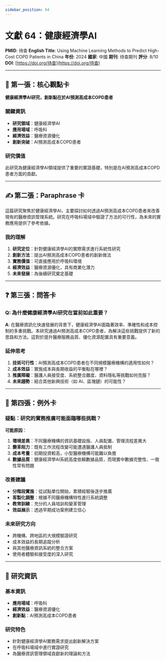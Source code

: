 ```yaml
---
sidebar_position: 64
---
```


# 文獻 64：健康經濟學AI

**PMID**: 待查
**English Title**: Using Machine Learning Methods to Predict High-Cost COPD Patients in China
**年份**: 2024
**國家**: 中國
**期刊**: 待查期刊
**評分**: 8/10
**DOI**: [https://doi.org/待查](https://doi.org/待查)

---

## 📌 第一張：核心觀點卡

**健康經濟學AI研究，創新點在於AI預測高成本COPD患者**

### 關鍵資訊
- **研究領域**：健康經濟學AI
- **應用場域**：呼吸科
- **經濟效益**：醫療資源優化
- **創新突破**：AI預測高成本COPD患者

### 研究價值
此研究為健康經濟學AI領域提供了重要的實證基礎，特別是在AI預測高成本COPD患者方面的貢獻。

---

## ✍️ 第二張：Paraphrase 卡

這篇研究聚焦於健康經濟學AI，主要探討如何透過AI預測高成本COPD患者來改善現有的醫療資訊管理系統。研究在呼吸科場域中驗證了方法的可行性，為未來的實務應用提供了參考依據。

### 我的理解
1. **研究定位**：針對健康經濟學AI的實際需求進行系統性研究
2. **創新方法**：提出AI預測高成本COPD患者的創新做法
3. **實務價值**：可直接應用於呼吸科環境
4. **經濟效益**：醫療資源優化，具有商業化潛力
5. **未來發展**：為後續研究奠定基礎

---

## ❓ 第三張：問答卡

### Q: 為什麼健康經濟學AI研究在當前如此重要？

**A**: 在醫療資訊化快速發展的背景下，健康經濟學AI面臨著效率、準確性和成本控制的多重挑戰。本研究通過AI預測高成本COPD患者，為解決這些挑戰提供了新的思路和方法。這對於提升醫療服務品質、優化資源配置具有重要意義。

### 延伸思考
1. **技術可行性**：AI預測高成本COPD患者在不同規模醫療機構的適用性如何？
2. **成本效益**：實施成本與長期收益的平衡點在哪裡？
3. **推廣障礙**：醫護人員接受度、系統整合難度、資料隱私等挑戰如何克服？
4. **未來趨勢**：結合其他新興技術（如 AI、區塊鏈）的可能性？

---

## 🤔 第四張：例外卡

### 疑點：研究的實務推廣可能面臨哪些挑戰？

**可能原因**：
1. **環境差異**：不同醫療機構的資訊基礎設施、人員配置、管理流程差異大
2. **變革阻力**：既有工作流程改變可能遭遇醫護人員抵制
3. **成本考量**：初期投資較高，小型醫療機構可能難以負擔
4. **數據品質**：健康經濟學AI系統高度依賴數據品質，而現實中數據完整性、一致性常有問題

### 改善建議
- **分階段實施**：從試點單位開始，累積經驗後逐步推廣
- **客製化調整**：根據不同醫療機構特性進行系統調整
- **教育訓練**：充分的人員培訓和變革管理
- **效益展示**：透過早期成功案例建立信心

### 未來研究方向
- 跨機構、跨地區的大規模驗證研究
- 成本效益的長期追蹤分析
- 與其他醫療資訊系統的整合方案
- 使用者體驗和接受度的深入研究

---

## 📄 研究資訊

### 基本資訊
- **應用場域**：呼吸科
- **經濟效益**：醫療資源優化
- **創新點**：AI預測高成本COPD患者

### 研究特色
- 針對健康經濟學AI實務需求提出創新解決方案
- 在呼吸科場域中進行實證研究
- 為醫療資訊管理領域貢獻新的理論和方法
